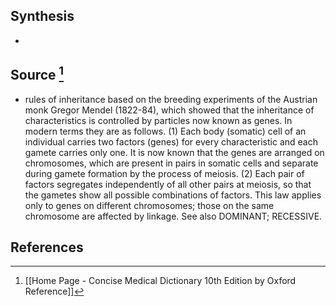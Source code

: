 ## Synthesis
- 
## Source [^1]
- rules of inheritance based on the breeding experiments of the Austrian monk Gregor Mendel (1822-84), which showed that the inheritance of characteristics is controlled by particles now known as genes. In modern terms they are as follows. (1) Each body (somatic) cell of an individual carries two factors (genes) for every characteristic and each gamete carries only one. It is now known that the genes are arranged on chromosomes, which are present in pairs in somatic cells and separate during gamete formation by the process of meiosis. (2) Each pair of factors segregates independently of all other pairs at meiosis, so that the gametes show all possible combinations of factors. This law applies only to genes on different chromosomes; those on the same chromosome are affected by linkage. See also DOMINANT; RECESSIVE.
## References

[^1]: [[Home Page - Concise Medical Dictionary 10th Edition by Oxford Reference]]